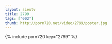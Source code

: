 ```yaml
--- 
layout: sieutv
title: 2799
tags: ["002"]
thumb: http://porn720.net/video/2799/poster.jpg
---
```

{% include porn720 key="2799" %} 
